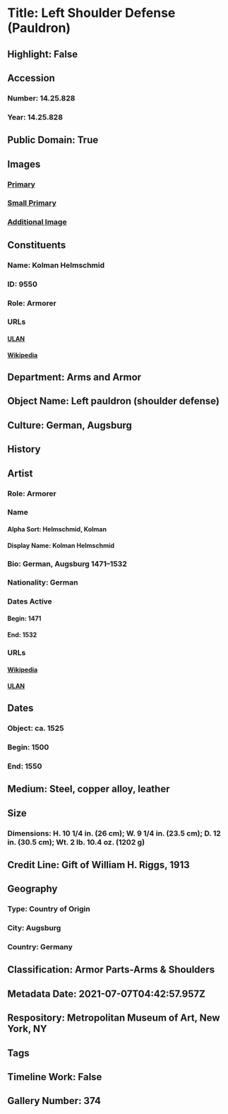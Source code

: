 # Title: Left Shoulder Defense (Pauldron)
## Highlight: False
## Accession
### Number: 14.25.828
### Year: 14.25.828
## Public Domain: True
## Images
### [Primary](https://images.metmuseum.org/CRDImages/aa/original/DP-12882-013.jpg)
### [Small Primary](https://images.metmuseum.org/CRDImages/aa/web-large/DP-12882-013.jpg)
### [Additional Image](https://images.metmuseum.org/CRDImages/aa/original/DP-12882-012.jpg)
## Constituents
### Name: Kolman Helmschmid
### ID: 9550
### Role: Armorer
### URLs
#### [ULAN](http://vocab.getty.edu/page/ulan/500012353)
#### [Wikipedia](https://www.wikidata.org/wiki/Q55910577)
## Department: Arms and Armor
## Object Name: Left pauldron (shoulder defense)
## Culture: German, Augsburg
## History
## Artist
### Role: Armorer
### Name
#### Alpha Sort: Helmschmid, Kolman
#### Display Name: Kolman Helmschmid
### Bio: German, Augsburg 1471–1532
### Nationality: German
### Dates Active
#### Begin: 1471
#### End: 1532
### URLs
#### [Wikipedia](https://www.wikidata.org/wiki/Q55910577)
#### [ULAN](http://vocab.getty.edu/page/ulan/500012353)
## Dates
### Object: ca. 1525
### Begin: 1500
### End: 1550
## Medium: Steel, copper alloy, leather
## Size
### Dimensions: H. 10 1/4 in. (26 cm); W. 9 1/4 in. (23.5 cm); D. 12 in. (30.5 cm); Wt. 2 lb. 10.4 oz. (1202 g)
## Credit Line: Gift of William H. Riggs, 1913
## Geography
### Type: Country of Origin
### City: Augsburg
### Country: Germany
## Classification: Armor Parts-Arms & Shoulders
## Metadata Date: 2021-07-07T04:42:57.957Z
## Respository: Metropolitan Museum of Art, New York, NY
## Tags
## Timeline Work: False
## Gallery Number: 374